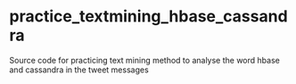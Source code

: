 # practice_textmining_hbase_cassandra
Source code for practicing text mining method to analyse the word hbase and cassandra in the tweet messages
